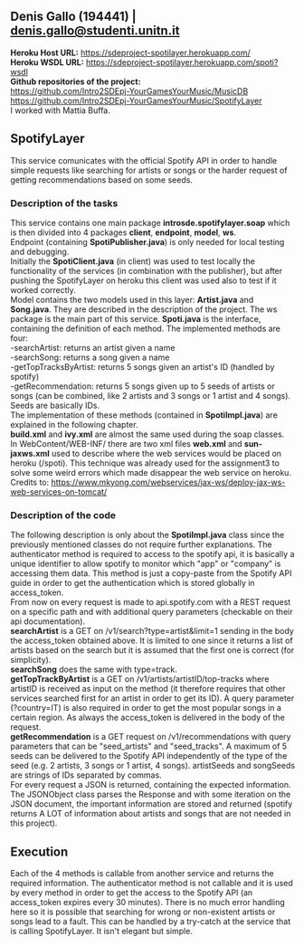 ## Denis Gallo (194441) | denis.gallo@studenti.unitn.it
**Heroku Host URL:** https://sdeproject-spotilayer.herokuapp.com/  
**Heroku WSDL URL:** https://sdeproject-spotilayer.herokuapp.com/spoti?wsdl  
**Github repositories of the project:**  
https://github.com/Intro2SDEpj-YourGamesYourMusic/MusicDB  
https://github.com/Intro2SDEpj-YourGamesYourMusic/SpotifyLayer   
I worked with Mattia Buffa.  

## SpotifyLayer

This service comunicates with the official Spotify API in order to handle simple requests like searching for artists or songs or the harder request of getting recommendations based on some seeds.

### Description of the tasks

This service contains one main package **introsde.spotifylayer.soap** which is then divided into 4 packages **client**, **endpoint**, **model**, **ws**.  
Endpoint (containing **SpotiPublisher.java**) is only needed for local testing and debugging.  
Initially the **SpotiClient.java** (in client) was used to test locally the functionality of the services (in combination with the publisher), but after pushing the SpotifyLayer on heroku this client was used also to test if it worked correctly.  
Model contains the two models used in this layer: **Artist.java** and **Song.java**. They are described in the description of the project. 
The ws package is the main part of this service. **Spoti.java** is the interface, containing the definition of each method. The implemented methods are four:  
-searchArtist: returns an artist given a name  
-searchSong: returns a song given a name  
-getTopTracksByArtist: returns 5 songs given an artist's ID (handled by spotify)  
-getRecommendation: returns 5 songs given up to 5 seeds of artists or songs (can be combined, like 2 artists and 3 songs or 1 artist and 4 songs). Seeds are basically IDs.  
The implementation of these methods (contained in **SpotiImpl.java**) are explained in the following chapter.  
**build.xml** and **ivy.xml** are almost the same used during the soap classes.  
In WebContent/WEB-INF/ there are two xml files **web.xml** and **sun-jaxws.xml** used to describe where the web services would be placed on heroku (/spoti). This technique was already used for the assignment3 to solve some weird errors which made disappear the web service on heroku.  
Credits to: https://www.mkyong.com/webservices/jax-ws/deploy-jax-ws-web-services-on-tomcat/  


### Description of the code

The following description is only about the **SpotiImpl.java** class since the previously mentioned classes do not require further explanations. The authenticator method is required to access to the spotify api, it is basically a unique identifier to allow spotify to monitor which "app" or "company" is accessing them data. This method is just a copy-paste from the Spotify API guide in order to get the authentication which is stored globally in access_token.  
From now on every request is made to api.spotify.com with a REST request on a specific path and with additional query parameters (checkable on their api documentation).  
**searchArtist** is a GET on /v1/search?type=artist&limit=1 sending in the body the access_token obtained above. It is limited to one since it returns a list of artists based on the search but it is assumed that the first one is correct (for simplicity).  
**searchSong** does the same with type=track.  
**getTopTrackByArtist** is a GET on /v1/artists/artistID/top-tracks where artistID is received as input on the method (it therefore requires that other services searched first for an artist in order to get its ID). A query parameter (?country=IT) is also required in order to get the most popular songs in a certain region. As always the access_token is delivered in the body of the request.  
**getRecommendation** is a GET request on /v1/recommendations with query parameters that can be "seed_artists" and "seed_tracks". A maximum of 5 seeds can be delivered to the Spotify API independently of the type of the seed (e.g. 2 artists, 3 songs or 1 artist, 4 songs). artistSeeds and songSeeds are strings of IDs separated by commas.  
For every request a JSON is returned, containing the expected information. The JSONObject class parses the Response and with some iteration on the JSON document, the important information are stored and returned (spotify returns A LOT of information about artists and songs that are not needed in this project).  


## Execution
Each of the 4 methods is callable from another service and returns the required information. The authenticator method is not callable and it is used by every method in order to get the access to the Spotify API (an access_token expires every 30 minutes). There is no much error handling here so it is possible that searching for wrong or non-existent artists or songs lead to a fault. This can be handled by a try-catch at the service that is calling SpotifyLayer. It isn't elegant but simple. 
